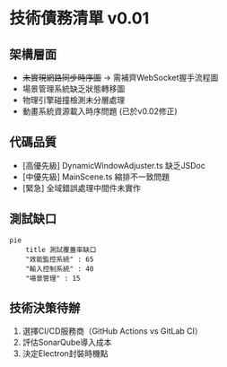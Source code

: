 # 技術債務清單 v0.01

## 架構層面
- ~~未實現網路同步時序圖~~ → 需補齊WebSocket握手流程圖
- 場景管理系統缺乏狀態轉移圖
- 物理引擎碰撞檢測未分層處理
- 動畫系統資源載入時序問題 (已於v0.02修正)

## 代碼品質
- [高優先級] DynamicWindowAdjuster.ts 缺乏JSDoc
- [中優先級] MainScene.ts 縮排不一致問題
- [緊急] 全域錯誤處理中間件未實作

## 測試缺口
```mermaid
pie
    title 測試覆蓋率缺口
    "效能監控系統" : 65
    "輸入控制系統" : 40
    "場景管理" : 15
```

## 技術決策待辦
1. 選擇CI/CD服務商（GitHub Actions vs GitLab CI）
2. 評估SonarQube導入成本
3. 決定Electron封裝時機點